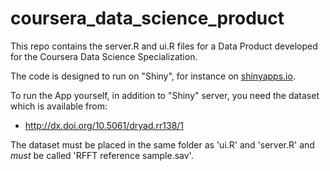 # coursera_data_science_product
This repo contains the server.R and ui.R files for a Data Product developed for the Coursera Data Science Specialization.

The code is designed to run on "Shiny", for instance on [shinyapps.io](http://http://www.shinyapps.io/).

To run the App yourself, in addition to "Shiny" server, you need the dataset which is available from:
 * http://dx.doi.org/10.5061/dryad.rr138/1

The dataset must be placed in the same folder as 'ui.R' and 'server.R' and _must_ be called 'RFFT reference sample.sav'.


